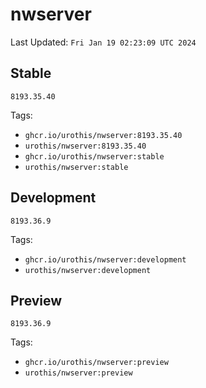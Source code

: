 # <b>nwserver</b>

Last Updated: `Fri Jan 19 02:23:09 UTC 2024`

## Stable
`8193.35.40`

Tags: 

- `ghcr.io/urothis/nwserver:8193.35.40`
- `urothis/nwserver:8193.35.40`
- `ghcr.io/urothis/nwserver:stable`
- `urothis/nwserver:stable`

## Development
`8193.36.9`

Tags: 

- `ghcr.io/urothis/nwserver:development`
- `urothis/nwserver:development`

## Preview
`8193.36.9`

Tags: 

- `ghcr.io/urothis/nwserver:preview`
- `urothis/nwserver:preview`
